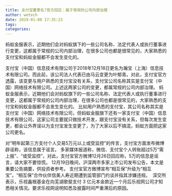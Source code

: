 ```yaml
---
title: 支付宝要更名?官方回应：属于常规的公司内部治理
author: wetech
date: 2019-01-08 17:35:23
tags: 
categories: 
---
```

蚂蚁金服表示，近期他们会对蚂蚁旗下的一些公司名称、法定代表人或执行董事进行变更，这都属于常规的公司内部治理，在很多公司也都是很常见的，大家熟悉的支付宝和蚂蚁金服都不会发生变化的。
<!-- more -->
支付宝（中国）信息技术有限公司于2018年12月18日更名为瀚宝（上海）信息技术有限公司。而此前，该公司法人代表已由马云变更为叶郁青。对此，支付宝官方透露，该变更与用户熟悉的支付宝没有关系，支付宝公司名称其实是支付宝（中国）网络技术有限公司。上述这两家公司的变更，都属常规的公司内部治理。
蚂蚁金服表示，近期他们会对蚂蚁旗下的一些公司名称、法定代表人或执行董事进行变更，这都属于常规的公司内部治理，在很多公司也都是很常见的，大家熟悉的支付宝和蚂蚁金服都不会发生变化的。
比如用户熟悉的支付宝，其公司名称其实是支付宝（中国）网络技术有限公司，但蚂蚁金服旗下还有一家支付宝（中国）信息技术有限公司，这家公司主要就只做技术开发，跟支付宝没有关系，但每次发生变更，都会让外界误以为支付宝发生变更了，为了大家以后不搞混，蚂蚁方面把这家公司更名。
 
 
对“明年起第三方支付个人交易5万元以上或受监控”的传言，支付宝方面发布微博辟谣称，该信息属于谣言。
多家媒体报道称，微信、支付宝个人转账超过5万“需上报”、“或受监控”，对此，支付宝官方微博12月26日回应称，5万的信息是谣言，请大家不要惊慌。
12月19日晚间，沪深两市多家上市公司发布公告，本文是重要公告摘要，供投资者参考。
支付宝官方微博宣布“相互保”升级为“相互宝”。“相互保”合作伙伴信美人寿近期遭到监管部门约谈并指其涉嫌违规。 
深交所表示，乐视鑫根基金在向芜湖歌斐支付 3 亿元本金款近一个月后乐视网公司才知悉相关情况。要求乐视网说明知悉及披露时间严重滞后的原因。
